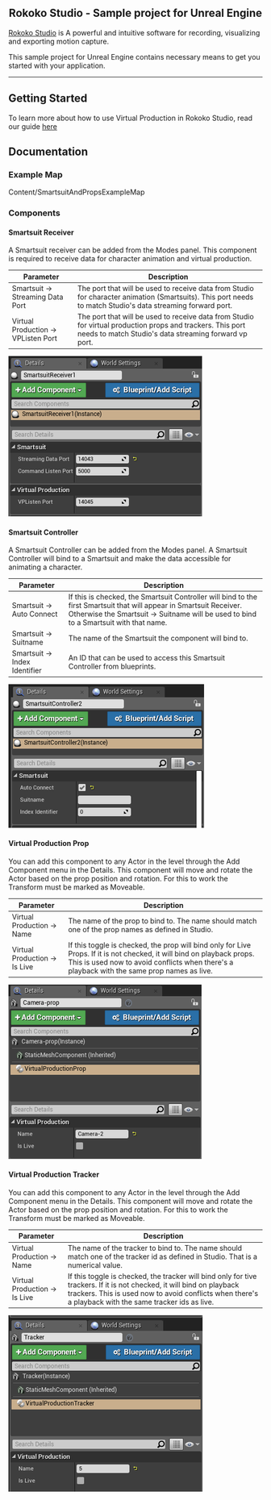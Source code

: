 <h2 align="center"> Rokoko Studio - Sample project for Unreal Engine</h1>

[Rokoko Studio](https://www.rokoko.com/en/products/studio) is A powerful and intuitive software for recording, visualizing and exporting motion capture.

This sample project for Unreal Engine contains necessary means to get you started with your application.

---

## Getting Started

To learn more about how to use Virtual Production in Rokoko Studio, read our guide [here](https://rokoko.atlassian.net/servicedesk/customer/kb/view/861208607)

## Documentation

### Example Map

Content/SmartsuitAndPropsExampleMap

### Components

#### Smartsuit Receiver

A Smartsuit receiver can be added from the Modes panel. This component is required to receive data for character animation and virtual production.

| Parameter  | Description |
| ------------- | ------------- |
| Smartsuit -> Streaming Data Port  | The port that will be used to receive data from Studio for character animation (Smartsuits). This port needs to match Studio's data streaming forward port.  |
| Virtual Production -> VPListen Port  | The port that will be used to receive data from Studio for virtual production props and trackers. This port needs to match Studio's data streaming forward vp port.  |

<img src="Images/SmartsuitReceiver.PNG">

#### Smartsuit Controller

A Smartsuit Controller can be added from the Modes panel. A Smartsuit Controller will bind to a Smartsuit and make the data accessible for animating a character.

| Parameter  | Description |
| ------------- | ------------- |
| Smartsuit -> Auto Connect  | If this is checked, the Smartsuit Controller will bind to the first Smartsuit that will appear in Smartsuit Receiver. Otherwise the Smartsuit -> Suitname will be used to bind to a Smartsuit with that name. |
| Smartsuit -> Suitname  | The name of the Smartsuit the component will bind to.  |
| Smartsuit -> Index Identifier  | An ID that can be used to access this Smartsuit Controller from blueprints.  |

<img src="Images/SmartsuitController.PNG">

#### Virtual Production Prop

You can add this component to any Actor in the level through the Add Component menu in the Details. This component will move and rotate the Actor based on the prop position and rotation. For this to work the Transform must be marked as Moveable.

| Parameter  | Description |
| ------------- | ------------- |
| Virtual Production -> Name  | The name of the prop to bind to. The name should match one of the prop names as defined in Studio. |
| Virtual Production -> Is Live  | If this toggle is checked, the prop will bind only for Live Props. If it is not checked, it will bind on playback props. This is used now to avoid conflicts when there's a playback with the same prop names as live.  |

<img src="Images/VirtualProductionProp.PNG">

#### Virtual Production Tracker

You can add this component to any Actor in the level through the Add Component menu in the Details. This component will move and rotate the Actor based on the prop position and rotation. For this to work the Transform must be marked as Moveable.

| Parameter  | Description |
| ------------- | ------------- |
| Virtual Production -> Name  | The name of the tracker to bind to. The name should match one of the tracker id as defined in Studio. That is a numerical value. |
| Virtual Production -> Is Live  | If this toggle is checked, the tracker will bind only for tive trackers. If it is not checked, it will bind on playback trackers. This is used now to avoid conflicts when there's a playback with the same tracker ids as live.  |

<img src="Images/VirtualProductionTrackerComponent.PNG">
